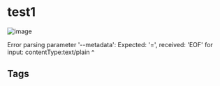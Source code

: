 # test1

![image](https://s3.us-west-1.amazonaws.com/zettelimages/Mon_May_29_01:50:56_PM_PDT_2023.png)

Error parsing parameter '--metadata': Expected: '=', received: 'EOF' for input:
contentType:text/plain
                      ^

## Tags
